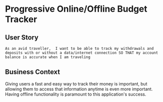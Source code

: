 # Progressive Online/Offline Budget Tracker

## User Story
``
As an avid traveller, 
I want to be able to track my withdrawals and deposits with or without a data/internet connection
SO THAT my account balance is accurate when I am traveling
``

## Business Context

Giving users a fast and easy way to track their money is important, but allowing them to access that information anytime is even more important. Having offline functionality is paramount to this application's success.
